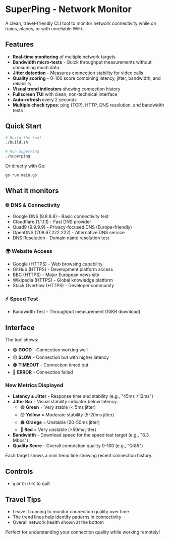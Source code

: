 # SuperPing - Network Monitor

A clean, travel-friendly CLI tool to monitor network connectivity while on trains, planes, or with unreliable WiFi.

## Features

- **Real-time monitoring** of multiple network targets
- **Bandwidth micro-tests** - Quick throughput measurements without consuming much data
- **Jitter detection** - Measures connection stability for video calls
- **Quality scoring** - 0-100 score combining latency, jitter, bandwidth, and reliability
- **Visual trend indicators** showing connection history
- **Fullscreen TUI** with clean, non-technical interface
- **Auto-refresh** every 2 seconds
- **Multiple check types**: ping (TCP), HTTP, DNS resolution, and bandwidth tests

## Quick Start

```bash
# Build the tool
./build.sh

# Run SuperPing
./superping
```

Or directly with Go:
```bash
go run main.go
```

## What it monitors

### 🌐 DNS & Connectivity
- Google DNS (8.8.8.8) - Basic connectivity test
- Cloudflare (1.1.1.1) - Fast DNS provider
- Quad9 (9.9.9.9) - Privacy-focused DNS (Europe-friendly)
- OpenDNS (208.67.222.222) - Alternative DNS service
- DNS Resolution - Domain name resolution test

### 🌍 Website Access
- Google (HTTPS) - Web browsing capability
- GitHub (HTTPS) - Development platform access
- BBC (HTTPS) - Major European news site
- Wikipedia (HTTPS) - Global knowledge platform
- Stack Overflow (HTTPS) - Developer community

### ⚡ Speed Test
- Bandwidth Test - Throughput measurement (10KB download)

## Interface

The tool shows:
- 🟢 **GOOD** - Connection working well
- 🟡 **SLOW** - Connection but with higher latency
- 🟠 **TIMEOUT** - Connection timed out
- 🔴 **ERROR** - Connection failed

### New Metrics Displayed
- **Latency ± Jitter** - Response time and stability (e.g., "45ms ±12ms")
- **Jitter Bar** - Visual stability indicator below latency:
  - 🟢 **Green** = Very stable (< 5ms jitter)
  - 🟡 **Yellow** = Moderate stability (5-20ms jitter)
  - 🟠 **Orange** = Unstable (20-50ms jitter)
  - 🔴 **Red** = Very unstable (>50ms jitter)
- **Bandwidth** - Download speed for the speed test target (e.g., "8.3 Mbps")
- **Quality Score** - Overall connection quality 0-100 (e.g., "Q:85")

Each target shows a mini trend line showing recent connection history.

## Controls

- `q` or `Ctrl+C` to quit

## Travel Tips

- Leave it running to monitor connection quality over time
- The trend lines help identify patterns in connectivity
- Overall network health shown at the bottom

Perfect for understanding your connection quality while working remotely!